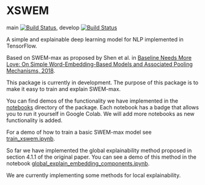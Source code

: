 # XSWEM

main [![Build Status](https://travis-ci.org/KieranLitschel/XSWEM.svg?branch=main)](https://travis-ci.org/KieranLitschel/XSWEM), develop [![Build Status](https://travis-ci.org/KieranLitschel/XSWEM.svg?branch=develop)](https://travis-ci.org/KieranLitschel/XSWEM)

A simple and explainable deep learning model for NLP implemented in TensorFlow.

Based on SWEM-max as proposed by Shen et al. in [Baseline Needs More Love: On Simple Word-Embedding-Based Models and Associated Pooling Mechanisms, 2018](https://arxiv.org/pdf/1805.09843.pdf).

This package is currently in development. The purpose of this package is to make it easy to train and explain SWEM-max. 

You can find demos of the functionality we have implemented in the [notebooks](https://github.com/KieranLitschel/XSWEM/tree/develop/notebooks) directory of the package. Each notebook has a badge that allows you to run it yourself in Google Colab. We will add more notebooks as new functionality is added.

For a demo of how to train a basic SWEM-max model see [train_xswem.ipynb](https://github.com/KieranLitschel/XSWEM/blob/main/notebooks/train_xswem.ipynb).

So far we have implemented the global explainability method proposed in section 4.1.1 of the original paper. You can see a demo of this method in the notebook [global_explain_embedding_components.ipynb](https://github.com/KieranLitschel/XSWEM/blob/main/notebooks/global_explain_embedding_components.ipynb).

We are currently implementing some methods for local explainability.
